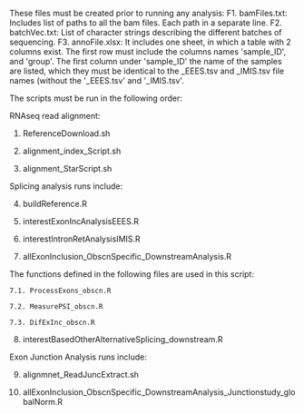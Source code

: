 These files must be created prior to running any analysis:
F1. bamFiles.txt: Includes list of paths to all the bam files. Each path in a separate line.
F2. batchVec.txt: List of character strings describing the different batches of sequencing.
F3. annoFile.xlsx: It includes one sheet, in which a table with 2 columns exist. The first row must include the columns names 'sample_ID', and 'group'. The first column under 'sample_ID' the name of the samples are listed, which they must be identical to the _EEES.tsv and _IMIS.tsv file names (without the '_EEES.tsv' and '_IMIS.tsv'.

The scripts must be run in the following order:

RNAseq read alignment:

1. ReferenceDownload.sh

2. alignment_index_Script.sh

3. alignment_StarScript.sh

Splicing analysis runs include:

4. buildReference.R

5. interestExonIncAnalysisEEES.R

6. interestIntronRetAnalysisIMIS.R

7. allExonInclusion_ObscnSpecific_DownstreamAnalysis.R

The functions defined in the following files are used in this script:

	7.1. ProcessExons_obscn.R

	7.2. MeasurePSI_obscn.R

	7.3. DifExInc_obscn.R

8. interestBasedOtherAlternativeSplicing_downstream.R


Exon Junction Analysis runs include:

9. alignmnet_ReadJuncExtract.sh

10. allExonInclusion_ObscnSpecific_DownstreamAnalysis_Junctionstudy_globalNorm.R